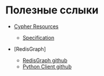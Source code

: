 # Полезные сслыки

* [Cypher Resources](http://www.opencypher.org/resources/)
    * [Specification](https://s3.amazonaws.com/artifacts.opencypher.org/openCypher9.pdf)
    
* [RedisGraph]
    * [RedisGraph github](https://github.com/RedisGraph/RedisGraph)
    * [Python Client github](https://github.com/RedisGraph/redisgraph-py)
    


